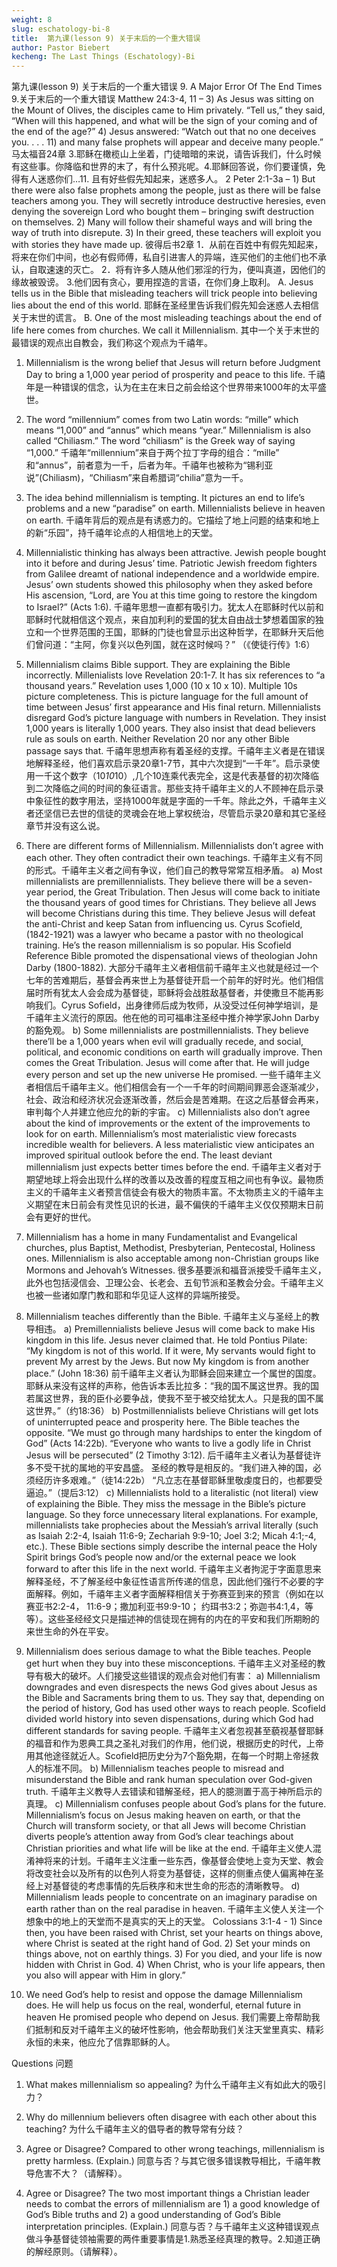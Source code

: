 ```yaml
---
weight: 8
slug: eschatology-bi-8
title:  第九课(lesson 9) 关于末后的一个重大错误
author: Pastor Biebert
kecheng: The Last Things (Eschatology)-Bi
---
```


第九课(lesson 9) 关于末后的一个重大错误
9. A Major Error Of The End Times
9.关于末后的一个重大错误
Matthew 24:3-4, 11 – 3) As Jesus was sitting on the Mount of Olives, the disciples came to Him privately. “Tell us,” they said, “When will this happened, and what will be the sign of your coming and of the end of the age?” 4) Jesus answered: “Watch out that no one deceives you. . . . 11) and many false prophets will appear and deceive many people.”
马太福音24章 3.耶稣在橄榄山上坐着，门徒暗暗的来说，请告诉我们，什么时候有这些事。你降临和世界的末了，有什么预兆呢。4.耶稣回答说，你们要谨慎，免得有人迷惑你们…11. 且有好些假先知起来，迷惑多人。
2 Peter 2:1-3a – 1) But there were also false prophets among the people, just as there will be false teachers among you. They will secretly introduce destructive heresies, even denying the sovereign Lord who bought them – bringing swift destruction on themselves. 2) Many will follow their shameful ways and will bring the way of truth into disrepute. 3) In their greed, these teachers will exploit you with stories they have made up.
彼得后书2章 1．从前在百姓中有假先知起来，将来在你们中间，也必有假师傅，私自引进害人的异端，连买他们的主他们也不承认，自取速速的灭亡。 2．将有许多人随从他们邪淫的行为，便叫真道，因他们的缘故被毁谤。 3.他们因有贪心，要用捏造的言语，在你们身上取利。
A. Jesus tells us in the Bible that misleading teachers will trick people into believing lies about the end of this world.
耶稣在圣经里告诉我们假先知会迷惑人去相信关于末世的谎言。
B. One of the most misleading teachings about the end of life here comes from churches. We call it Millennialism.
其中一个关于末世的最错误的观点出自教会，我们称这个观点为千禧年。
1. Millennialism is the wrong belief that Jesus will return before Judgment Day to bring a 1,000 year period of prosperity and peace to this life.
千禧年是一种错误的信念，认为在主在末日之前会给这个世界带来1000年的太平盛世。
2. The word “millennium” comes from two Latin words: “mille” which means “1,000” and “annus” which means “year.” Millennialism is also called “Chiliasm.” The word “chiliasm” is the Greek way of saying “1,000.”
千禧年“millennium”来自于两个拉丁字母的组合：“mille” 和“annus”，前者意为一千，后者为年。千禧年也被称为“锡利亚说”(Chiliasm)，“Chiliasm”来自希腊词“chilia”意为一千。
3. The idea behind millennialism is tempting. It pictures an end to life’s problems and a new “paradise” on earth. Millennialists believe in heaven on earth.
千禧年背后的观点是有诱惑力的。它描绘了地上问题的结束和地上的新“乐园”，持千禧年论点的人相信地上的天堂。
4. Millennialistic thinking has always been attractive. Jewish people bought into it before and during Jesus’ time. Patriotic Jewish freedom fighters from Galilee dreamt of national independence and a worldwide empire. Jesus’ own students showed this philosophy when they asked before His ascension, “Lord, are You at this time going to restore the kingdom to Israel?” (Acts 1:6).
千禧年思想一直都有吸引力。犹太人在耶稣时代以前和耶稣时代就相信这个观点，来自加利利的爱国的犹太自由战士梦想着国家的独立和一个世界范围的王国，耶稣的门徒也曾显示出这种哲学，在耶稣升天后他们曾问道：“主阿，你复兴以色列国，就在这时候吗？” （《使徒行传》1:6）
5. Millennialism claims Bible support. They are explaining the Bible incorrectly. Millenialists love Revelation 20:1-7. It has six references to “a thousand years.” Revelation uses 1,000 (10 x 10 x 10). Multiple 10s picture completeness. This is picture language for the full amount of time between Jesus’ first appearance and His final return. Millennialists disregard God’s picture language with numbers in Revelation. They insist 1,000 years is literally 1,000 years. They also insist that dead believers rule as souls on earth. Neither Revelation 20 nor any other Bible passage says that.
千禧年思想声称有着圣经的支撑。千禧年主义者是在错误地解释圣经，他们喜欢启示录20章1-7节，其中六次提到“一千年”。启示录使用一千这个数字（10*10*10）,几个10连乘代表完全，这是代表基督的初次降临到二次降临之间的时间的象征语言。那些支持千禧年主义的人不顾神在启示录中象征性的数字用法，坚持1000年就是字面的一千年。除此之外，千禧年主义者还坚信已去世的信徒的灵魂会在地上掌权统治，尽管启示录20章和其它圣经章节并没有这么说。
6. There are different forms of Millennialism. Millennialists don’t agree with each other. They often contradict their own teachings.
千禧年主义有不同的形式。千禧年主义者之间有争议，他们自己的教导常常互相矛盾。
a) Most millennialists are premillennialists. They believe there will be a seven-year period, the Great Tribulation. Then Jesus will come back to initiate the thousand years of good times for Christians. They believe all Jews will become Christians during this time. They believe Jesus will defeat the anti-Christ and keep Satan from influencing us. Cyrus Scofield, (1842-1921) was a lawyer who became a pastor with no theological training. He’s the reason millennialism is so popular. His Scofield Reference Bible promoted the dispensational views of theologian John Darby (1800-1882).
大部分千禧年主义者相信前千禧年主义也就是经过一个七年的苦难期后，基督会再来世上为基督徒开启一个前年的好时光。他们相信届时所有犹太人会会成为基督徒，耶稣将会战胜敌基督者，并使撒旦不能再影响我们。Cyrus Sofield，出身律师后成为牧师，从没受过任何神学培训，是千禧年主义流行的原因。他在他的司可福串注圣经中推介神学家John Darby 的豁免观。
b) Some millennialists are postmillennialists. They believe there’ll be a 1,000 years when evil will gradually recede, and social, political, and economic conditions on earth will gradually improve. Then comes the Great Tribulation. Jesus will come after that. He will judge every person and set up the new universe He promised.
一些千禧年主义者相信后千禧年主义。他们相信会有一个一千年的时间期间罪恶会逐渐减少，社会、政治和经济状况会逐渐改善，然后会是苦难期。在这之后基督会再来，审判每个人并建立他应允的新的宇宙。
c) Millennialists also don’t agree about the kind of improvements or the extent of the improvements to look for on earth. Millennialism’s most materialistic view forecasts incredible wealth for believers. A less materialistic view anticipates an improved spiritual outlook before the end. The least deviant millennialism just expects better times before the end.
千禧年主义者对于期望地球上将会出现什么样的改善以及改善的程度互相之间也有争议。最物质主义的千禧年主义者预言信徒会有极大的物质丰富。不太物质主义的千禧年主义期望在末日前会有灵性见识的长进，最不偏侠的千禧年主义仅仅预期末日前会有更好的世代。
7. Millennialism has a home in many Fundamentalist and Evangelical churches, plus Baptist, Methodist, Presbyterian, Pentecostal, Holiness ones. Millennialism is also acceptable among non-Christian groups like Mormons and Jehovah’s Witnesses.
很多基要派和福音派接受千禧年主义，此外也包括浸信会、卫理公会、长老会、五旬节派和圣教会分会。千禧年主义也被一些诸如摩门教和耶和华见证人这样的异端所接受。
8. Millennialism teaches differently than the Bible.
千禧年主义与圣经上的教导相违。
a) Premillennialists believe Jesus will come back to make His kingdom in this life. Jesus never claimed that. He told Pontius Pilate: “My kingdom is not of this world. If it were, My servants would fight to prevent My arrest by the Jews. But now My kingdom is from another place.” (John 18:36)
前千禧年主义者认为耶稣会回来建立一个属世的国度。耶稣从来没有这样的声称，他告诉本丢比拉多：“我的国不属这世界。我的国若属这世界，我的臣仆必要争战，使我不至于被交给犹太人。只是我的国不属这世界。”（约18:36）
b) Postmillennialists believe Christians will get lots of uninterrupted peace and prosperity here. The Bible teaches the opposite. “We must go through many hardships to enter the kingdom of God” (Acts 14:22b). “Everyone who wants to live a godly life in Christ Jesus will be persecuted” (2 Timothy 3:12).
后千禧年主义者认为基督徒许多不受干扰的属地的平安昌盛。 圣经的教导是相反的。“我们进入神的国，必须经历许多艰难。”（徒14:22b） “凡立志在基督耶稣里敬虔度日的，也都要受逼迫。”（提后3:12）
c) Millennialists hold to a literalistic (not literal) view of explaining the Bible. They miss the message in the Bible’s picture language. So they force unnecessary literal explanations. For example, millennialists take prophecies about the Messiah’s arrival literally (such as Isaiah 2:2-4, Isaiah 11:6-9; Zechariah 9:9-10; Joel 3:2; Micah 4:1;-4, etc.). These Bible sections simply describe the internal peace the Holy Spirit brings God’s people now and/or the external peace we look forward to after this life in the next world.
千禧年主义者拘泥于字面意思来解释圣经，不了解圣经中象征性语言所传递的信息，因此他们强行不必要的字面解释。例如，千禧年主义者字面解释相信关于弥赛亚到来的预言（例如在以赛亚书2:2-4， 11:6-9；撒加利亚书9:9-10； 约珥书3:2；弥迦书4:1,4，等等）。这些圣经经文只是描述神的信徒现在拥有的内在的平安和我们所期盼的来世生命的外在平安。

9. Millennialism does serious damage to what the Bible teaches. People get hurt when they buy into these misconceptions.
千禧年主义对圣经的教导有极大的破坏。人们接受这些错误的观点会对他们有害：
a) Millennialism downgrades and even disrespects the news God gives about Jesus as the Bible and Sacraments bring them to us. They say that, depending on the period of history, God has used other ways to reach people. Scofield divided world history into seven dispensations, during which God had different standards for saving people.
千禧年主义者忽视甚至藐视基督耶稣的福音和作为恩典工具之圣礼对我们的作用，他们说，根据历史的时代，上帝用其他途径就近人。Scofield把历史分为7个豁免期，在每一个时期上帝拯救人的标准不同。
b) Millennialism teaches people to misread and misunderstand the Bible and rank human speculation over God-given truth.
千禧年主义教导人去错读和错解圣经，把人的臆测置于高于神所启示的真理。
c) Millennialism confuses people about God’s plans for the future. Millennialism’s focus on Jesus making heaven on earth, or that the Church will transform society, or that all Jews will become Christian diverts people’s attention away from God’s clear teachings about Christian priorities and what life will be like at the end.
千禧年主义使人混淆神将来的计划。千禧年主义注重一些东西，像基督会使地上变为天堂、教会将改变社会以及所有的以色列人将变为基督徒，这样的侧重点使人偏离神在圣经上对基督徒的考虑事情的先后秩序和末世生命的形态的清晰教导。
d) Millennialism leads people to concentrate on an imaginary paradise on earth rather than on the real paradise in heaven.
千禧年主义使人关注一个想象中的地上的天堂而不是真实的天上的天堂。
Colossians 3:1-4 - 1) Since then, you have been raised with Christ, set your hearts on things above, where Christ is seated at the right hand of God. 2) Set your minds on things above, not on earthly things. 3) For you died, and your life is now hidden with Christ in God. 4) When Christ, who is your life appears, then you also will appear with Him in glory.”
10. We need God’s help to resist and oppose the damage Millennialism does. He will help us focus on the real, wonderful, eternal future in heaven He promised people who depend on Jesus.
我们需要上帝帮助我们抵制和反对千禧年主义的破坏性影响，他会帮助我们关注天堂里真实、精彩永恒的未来，他应允了信靠耶稣的人。

Questions
问题
1. What makes millennialism so appealing?
为什么千禧年主义有如此大的吸引力？

2. Why do millennium believers often disagree with each other about this teaching?
为什么千禧年主义的倡导者的教导常有分歧？

3. Agree or Disagree? Compared to other wrong teachings, millennialism is pretty harmless. (Explain.)
同意与否？与其它很多错误教导相比，千禧年教导危害不大？（请解释）。

4. Agree or Disagree? The two most important things a Christian leader needs to combat the errors of millennialism are 1) a good knowledge of God’s Bible truths and 2) a good understanding of God’s Bible interpretation principles. (Explain.)
同意与否？与千禧年主义这种错误观点做斗争基督徒领袖需要的两件重要事情是1.熟悉圣经真理的教导。2.知道正确的解经原则。（请解释）。
